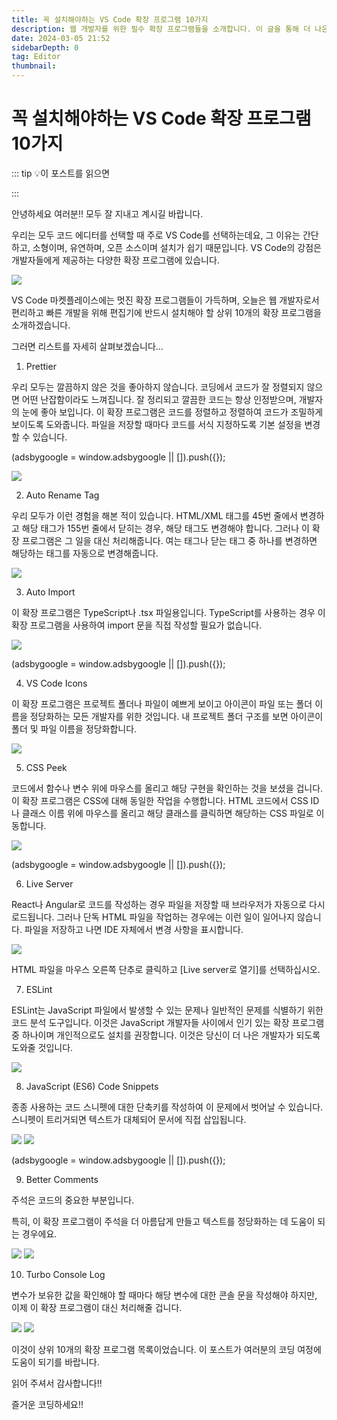 ```yaml
---
title: 꼭 설치해야하는 VS Code 확장 프로그램 10가지
description: 웹 개발자를 위한 필수 확장 프로그램들을 소개합니다. 이 글을 통해 더 나은 개발 환경을 구축하세요!
date: 2024-03-05 21:52
sidebarDepth: 0
tag: Editor
thumbnail:
---
```


# 꼭 설치해야하는 VS Code 확장 프로그램 10가지

::: tip 💡이 포스트를 읽으면

:::

안녕하세요 여러분!! 모두 잘 지내고 계시길 바랍니다.

우리는 모두 코드 에디터를 선택할 때 주로 VS Code를 선택하는데요, 그 이유는 간단하고, 소형이며, 유연하며, 오픈 소스이며 설치가 쉽기 때문입니다. VS Code의 강점은 개발자들에게 제공하는 다양한 확장 프로그램에 있습니다.

<img src="./img/Top-10-VS-code-extensions-for-web-developers_0.png" />

VS Code 마켓플레이스에는 멋진 확장 프로그램들이 가득하며, 오늘은 웹 개발자로서 편리하고 빠른 개발을 위해 편집기에 반드시 설치해야 할 상위 10개의 확장 프로그램을 소개하겠습니다.

그러면 리스트를 자세히 살펴보겠습니다...

1. Prettier

우리 모두는 깔끔하지 않은 것을 좋아하지 않습니다. 코딩에서 코드가 잘 정렬되지 않으면 어떤 난잡함이라도 느껴집니다. 잘 정리되고 깔끔한 코드는 항상 인정받으며, 개발자의 눈에 좋아 보입니다. 이 확장 프로그램은 코드를 정렬하고 정렬하여 코드가 조밀하게 보이도록 도와줍니다. 파일을 저장할 때마다 코드를 서식 지정하도록 기본 설정을 변경할 수 있습니다.

<!-- ui-log 수평형 -->

<ins class="adsbygoogle"
     style="display:block"
     data-ad-client="ca-pub-4877378276818686"
     data-ad-slot="9743150776"
     data-ad-format="auto"
     data-full-width-responsive="true"></ins>
<component is="script">
(adsbygoogle = window.adsbygoogle || []).push({});
</component>

<img src="./img/Top-10-VS-code-extensions-for-web-developers_1.png" />

2. Auto Rename Tag

우리 모두가 이런 경험을 해본 적이 있습니다. HTML/XML 태그를 45번 줄에서 변경하고 해당 태그가 155번 줄에서 닫히는 경우, 해당 태그도 변경해야 합니다. 그러나 이 확장 프로그램은 그 일을 대신 처리해줍니다. 여는 태그나 닫는 태그 중 하나를 변경하면 해당하는 태그를 자동으로 변경해줍니다.

<img src="./img/Top-10-VS-code-extensions-for-web-developers_2.png" />

3. Auto Import

이 확장 프로그램은 TypeScript나 .tsx 파일용입니다. TypeScript를 사용하는 경우 이 확장 프로그램을 사용하여 import 문을 직접 작성할 필요가 없습니다.

<img src="./img/Top-10-VS-code-extensions-for-web-developers_3.png" />

<!-- ui-log 수평형 -->

<ins class="adsbygoogle"
     style="display:block"
     data-ad-client="ca-pub-4877378276818686"
     data-ad-slot="9743150776"
     data-ad-format="auto"
     data-full-width-responsive="true"></ins>
<component is="script">
(adsbygoogle = window.adsbygoogle || []).push({});
</component>

4. VS Code Icons

이 확장 프로그램은 프로젝트 폴더나 파일이 예쁘게 보이고 아이콘이 파일 또는 폴더 이름을 정당화하는 모든 개발자를 위한 것입니다. 내 프로젝트 폴더 구조를 보면 아이콘이 폴더 및 파일 이름을 정당화합니다.

<img src="./img/Top-10-VS-code-extensions-for-web-developers_4.png" />

5. CSS Peek

코드에서 함수나 변수 위에 마우스를 올리고 해당 구현을 확인하는 것을 보셨을 겁니다. 이 확장 프로그램은 CSS에 대해 동일한 작업을 수행합니다. HTML 코드에서 CSS ID나 클래스 이름 위에 마우스를 올리고 해당 클래스를 클릭하면 해당하는 CSS 파일로 이동합니다.

<img src="./img/Top-10-VS-code-extensions-for-web-developers_5.png" />

<!-- ui-log 수평형 -->

<ins class="adsbygoogle"
     style="display:block"
     data-ad-client="ca-pub-4877378276818686"
     data-ad-slot="9743150776"
     data-ad-format="auto"
     data-full-width-responsive="true"></ins>
<component is="script">
(adsbygoogle = window.adsbygoogle || []).push({});
</component>

6. Live Server

React나 Angular로 코드를 작성하는 경우 파일을 저장할 때 브라우저가 자동으로 다시로드됩니다. 그러나 단독 HTML 파일을 작업하는 경우에는 이런 일이 일어나지 않습니다. 파일을 저장하고 나면 IDE 자체에서 변경 사항을 표시합니다.

<img src="https://miro.medium.com/v2/resize:fit:1400/0*ljI8WOTkKiM5CkBU.gif" />

HTML 파일을 마우스 오른쪽 단추로 클릭하고 [Live server로 열기]를 선택하십시오.

7. ESLint

ESLint는 JavaScript 파일에서 발생할 수 있는 문제나 일반적인 문제를 식별하기 위한 코드 분석 도구입니다. 이것은 JavaScript 개발자들 사이에서 인기 있는 확장 프로그램 중 하나이며 개인적으로도 설치를 권장합니다. 이것은 당신이 더 나은 개발자가 되도록 도와줄 것입니다.

<img src="./img/Top-10-VS-code-extensions-for-web-developers_7.png" />

8. JavaScript (ES6) Code Snippets

종종 사용하는 코드 스니펫에 대한 단축키를 작성하여 이 문제에서 벗어날 수 있습니다. 스니펫이 트리거되면 텍스트가 대체되어 문서에 직접 삽입됩니다.

<img src="./img/Top-10-VS-code-extensions-for-web-developers_8.png" />

<img src="./img/Top-10-VS-code-extensions-for-web-developers_9.png" />

<!-- ui-log 수평형 -->

<ins class="adsbygoogle"
     style="display:block"
     data-ad-client="ca-pub-4877378276818686"
     data-ad-slot="9743150776"
     data-ad-format="auto"
     data-full-width-responsive="true"></ins>
<component is="script">
(adsbygoogle = window.adsbygoogle || []).push({});
</component>

9. Better Comments

주석은 코드의 중요한 부분입니다.

특히, 이 확장 프로그램이 주석을 더 아름답게 만들고 텍스트를 정당화하는 데 도움이 되는 경우에요.

<img src="./img/Top-10-VS-code-extensions-for-web-developers_10.png" />

<img src="./img/Top-10-VS-code-extensions-for-web-developers_11.png" />

10. Turbo Console Log

변수가 보유한 값을 확인해야 할 때마다 해당 변수에 대한 콘솔 문을 작성해야 하지만, 이제 이 확장 프로그램이 대신 처리해줄 겁니다.

<img src="./img/Top-10-VS-code-extensions-for-web-developers_12.png" />

<img src="./img/Top-10-VS-code-extensions-for-web-developers_13.png" />

이것이 상위 10개의 확장 프로그램 목록이었습니다. 이 포스트가 여러분의 코딩 여정에 도움이 되기를 바랍니다.

읽어 주셔서 감사합니다!!

즐거운 코딩하세요!!
